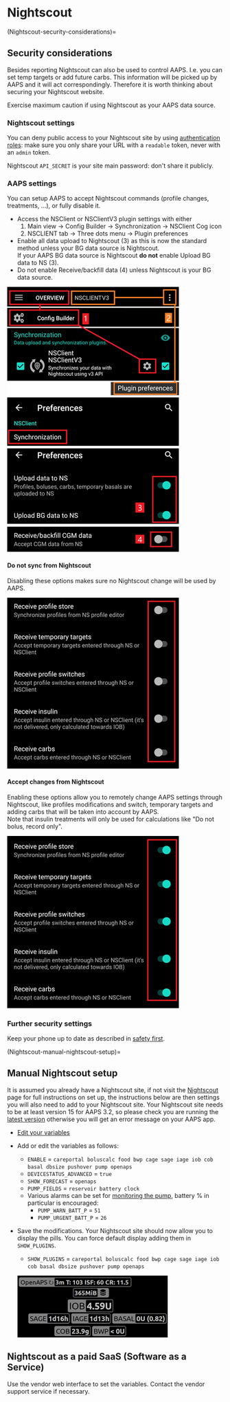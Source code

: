 # Nightscout

(Nightscout-security-considerations)=

## Security considerations

Besides reporting Nightscout can also be used to control AAPS. I.e. you can set temp targets or add future carbs. This information will be picked up by AAPS and it will act correspondingly. Therefore it is worth thinking about securing your Nightscout website.

Exercise maximum caution if using Nightscout as your AAPS data source.

### Nightscout settings

You can deny public access to your Nightscout site by using [authentication roles](https://nightscout.github.io/nightscout/security): make sure you only share your URL with a `readable` token, never with an `admin` token.

Nightscout `API_SECRET` is your site main password: don't share it publicly.

### AAPS settings

You can setup AAPS to accept Nightscout commands (profile changes, treatments, ...), or fully disable it.

- Access the NSClient or NSClientV3 plugin settings with either
  1. Main view -> Config Builder -> Synchronization -> NSClient Cog icon
  2. NSCLIENT tab -> Three dots menu -> Plugin preferences
- Enable all data upload to Nightscout (3) as this is now the standard method unless your BG data source is Nightscout.\
  If your AAPS BG data source is Nightscout **do not** enable Upload BG data to NS (3).
- Do not enable Receive/backfill data (4) unless Nightscout is your BG data source.

![Nightscout upload only](../images/NSsafety.png)

#### Do not sync from Nightscout

Disabling these options makes sure no Nightscout change will be used by AAPS.

![Nightscout upload only](../images/NSsafety2.png)

#### Accept changes from Nightscout

Enabling these options allow you to remotely change AAPS settings through Nightscout, like profiles modifications and switch, temporary targets and adding carbs that will be taken into account by AAPS.\
Note that insulin treatments will only be used for calculations like "Do not bolus, record only".

![Nightscout upload only](../images/NSsafety3.png)

### Further security settings

Keep your phone up to date as described in [safety first](../Getting-Started/Safety-first.md).

(Nightscout-manual-nightscout-setup)=

## Manual Nightscout setup

It is assumed you already have a Nightscout site, if not visit the [Nightscout](http://nightscout.github.io/nightscout/new_user/) page for full instructions on set up, the instructions below are then settings you will also need to add to your Nightscout site.  Your Nightscout site needs to be at least version 15 for AAPS 3.2, so please check you are running the [latest version](https://nightscout.github.io/update/update/#updating-your-site-to-the-latest-version) otherwise you will get an error message on your AAPS app.

- [Edit your variables](https://nightscout.github.io/nightscout/setup_variables/#nightscout-configuration)

- Add or edit the variables as follows:
  - `ENABLE` = `careportal boluscalc food bwp cage sage iage iob cob basal dbsize pushover pump openaps`
  - `DEVICESTATUS_ADVANCED` = `true`
  - `SHOW_FORECAST` = `openaps`
  - `PUMP_FIELDS` = `reservoir battery clock`
  - Various alarms can be set for [monitoring the pump](https://github.com/nightscout/cgm-remote-monitor#pump-pump-monitoring), battery % in particular is encouraged:
    - `PUMP_WARN_BATT_P` = `51`
    - `PUMP_URGENT_BATT_P` = `26`

- Save the modifications. Your Nightscout site should now allow you to display the pills. You can force default display adding them in `SHOW_PLUGINS`.

  - `SHOW_PLUGINS` = `careportal boluscalc food bwp cage sage iage iob cob basal dbsize pushover pump openaps`

  ![Nightscout Pills](../images/nightscout1.png)

## Nightscout as a paid SaaS (Software as a Service)

Use the vendor web interface to set the variables. Contact the vendor support service if necessary.
